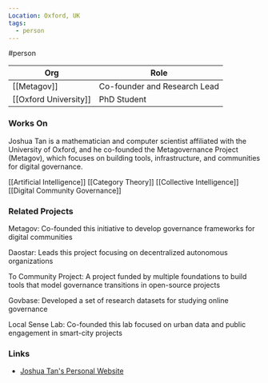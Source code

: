 ```yaml
---
Location: Oxford, UK 
tags:
  - person
---
```

#person

| Org                                                       | Role                                         |
| --------------------------------------------------------- | -------------------------------------------- |
| [[Metagov]]                                   | Co-founder and Research Lead                              |
| [[Oxford University]]                         | PhD Student                           |

### Works On

Joshua Tan is a mathematician and computer scientist affiliated with the University of Oxford, and he co-founded the Metagovernance Project (Metagov), which focuses on building tools, infrastructure, and communities for digital governance.

[[Artificial Intelligence]]
[[Category Theory]]
[[Collective Intelligence]]
[[Digital Community Governance]]


### Related Projects
Metagov: Co-founded this initiative to develop governance frameworks for digital communities

Daostar: Leads this project focusing on decentralized autonomous organizations

To Community Project: A project funded by multiple foundations to build tools that model governance transitions in open-source projects

Govbase: Developed a set of research datasets for studying online governance

Local Sense Lab: Co-founded this lab focused on urban data and public engagement in smart-city projects

### Links

- [Joshua Tan's Personal Website](https://www.joshuatan.com/)

